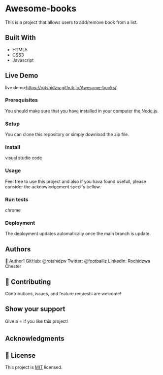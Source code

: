 # Awesome-books
This is a project that allows users to add/remove book from a list.

## Built With
- HTML5
- CSS3
- Javascript

## Live Demo 
live demo:https://rotshidzw.github.io/Awesome-books/
### Prerequisites
You should make sure that you have installed in your computer the Node.js.

### Setup
You can clone this repository or simply download the zip file.

### Install
visual studio code

### Usage
Feel free to use this project and also if you hava found usefull, please consider the acknowledgement specify bellow.

### Run tests
chrome
### Deployment
The deployment updates automatically once the main branch is update.

## Authors
👤 Author1
GitHub: @rotshidzw
Twitter: @footballlz
LinkedIn: Rochidzwa Chester

## 🤝 Contributing
Contributions, issues, and feature requests are welcome!
## Show your support
Give a ⭐️ if you like this project!

## Acknowledgments

## 📝 License
This project is [MIT](./MIT.md) licensed.
